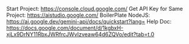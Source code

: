 Start Project: https://console.cloud.google.com/
Get API Key for Same Project: https://aistudio.google.com/
BoilerPlate NodeJS: https://ai.google.dev/gemini-api/docs/quickstart?lang=
Help Doc: https://docs.google.com/document/d/1kgbxH-xjLx9DrNY11RbxJWRfrcJWvIzveaw64d6ZQVo/edit?tab=t.0